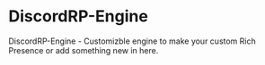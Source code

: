 # DiscordRP-Engine
DiscordRP-Engine - Customizble engine to make your custom Rich Presence or add something new in here.

